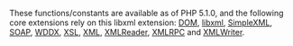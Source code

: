 These functions/constants are available as of PHP 5.1.0, and the
following core extensions rely on this libxml extension:
<a href="/book/dom.html" class="link">DOM</a>,
<a href="/book/libxml.html" class="link">libxml</a>,
<a href="/book/simplexml.html" class="link">SimpleXML</a>,
<a href="/book/soap.html" class="link">SOAP</a>,
<a href="/book/wddx.html" class="link">WDDX</a>,
<a href="/book/xsl.html" class="link">XSL</a>,
<a href="/book/xml.html" class="link">XML</a>,
<a href="/book/xmlreader.html" class="link">XMLReader</a>,
<a href="/book/xmlrpc.html" class="link">XMLRPC</a> and
<a href="/book/xmlwriter.html" class="link">XMLWriter</a>.
